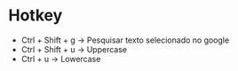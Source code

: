 # Hotkey

- Ctrl + Shift + g -> Pesquisar texto selecionado no google
- Ctrl + Shift + u -> Uppercase
- Ctrl + u -> Lowercase